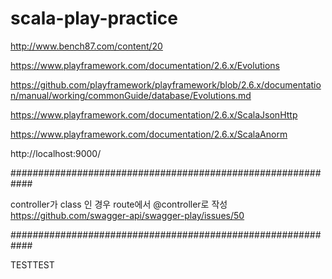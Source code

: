 # scala-play-practice

http://www.bench87.com/content/20

https://www.playframework.com/documentation/2.6.x/Evolutions

https://github.com/playframework/playframework/blob/2.6.x/documentation/manual/working/commonGuide/database/Evolutions.md

https://www.playframework.com/documentation/2.6.x/ScalaJsonHttp

https://www.playframework.com/documentation/2.6.x/ScalaAnorm

http://localhost:9000/

############################################################

controller가 class 인 경우 route에서 @controller로 작성
https://github.com/swagger-api/swagger-play/issues/50

############################################################

TESTTEST


